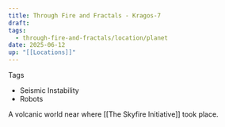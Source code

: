 ```yaml
---
title: Through Fire and Fractals - Kragos-7
draft: 
tags:
  - through-fire-and-fractals/location/planet
date: 2025-06-12
up: "[[Locations]]"
---
```


Tags

- Seismic Instability
- Robots

A volcanic world near where [[The Skyfire Initiative]] took place.
